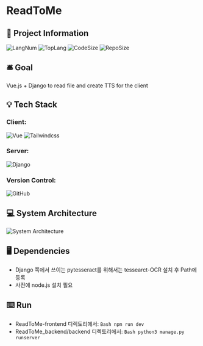 # ReadToMe

## 📁 Project Information
![LangNum](https://img.shields.io/github/languages/count/yoonyLim/ReadToMe?style=flat-square)
![TopLang](https://img.shields.io/github/languages/top/yoonyLim/ReadToMe?style=flat-square)
![CodeSize](https://img.shields.io/github/languages/code-size/yoonyLim/ReadToMe?style=flat-square)
![RepoSize](https://img.shields.io/github/repo-size/yoonyLim/ReadToMe?style=flat-square)

## 🛎️ Goal
Vue.js + Django to read file and create TTS for the client

## 💡 Tech Stack

### Client: 
![Vue](https://img.shields.io/badge/Vue-v3.3.4-test?style=flat-square&logo=flutter&logoColor=white&color=41B883)
![Tailwindcss](https://img.shields.io/badge/Tailwindcss-v3.3.3-test?style=flat-square&logo=dart&logoColor=white&color=38bdf7)

### Server:
![Django](https://img.shields.io/badge/Django-v4.2.5-test?style=flat-square&logo=springboot&logoColor=white&color=092e20)

### Version Control:
![GitHub](https://img.shields.io/badge/GitHub--test?style=flat-square&logo=github&logoColor=white&color=181717)

## 💻 System Architecture
![System Architecture](https://github.com/yoonyLim/ReadToMe/assets/64838255/a4e12f0d-5b7a-417e-9cab-9bd285857e09)

## 🖥️ Dependencies
- Django 쪽에서 쓰이는 pytesseract를 위해서는 tessearct-OCR 설치 후 Path에 등록
- 사전에 node.js 설치 필요

## ⌨️ Run
- ReadToMe-frontend 디렉토리에서:
```Bash npm run dev```
- ReadToMe_backend/backend 디렉토리에서:
```Bash python3 manage.py runserver```
